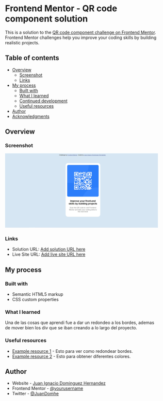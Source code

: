 # Frontend Mentor - QR code component solution

This is a solution to the [QR code component challenge on Frontend Mentor](https://www.frontendmentor.io/challenges/qr-code-component-iux_sIO_H). Frontend Mentor challenges help you improve your coding skills by building realistic projects.

## Table of contents

- [Overview](#overview)
  - [Screenshot](#screenshot)
  - [Links](#links)
- [My process](#my-process)
  - [Built with](#Atom,html5,css3)
  - [What I learned](#Como-redondear-los-bordes)
  - [Continued development](#continued-development)
  - [Useful resources](#useful-resources)
- [Author](#JuanDomhe)
- [Acknowledgments](#acknowledgments)

## Overview

### Screenshot

![](images/ss.jpg)

### Links

- Solution URL: [Add solution URL here](https://github.com/JuanDH98/qr-codephone)
- Live Site URL: [Add live site URL here](https://juandh98.github.io/qr-codephone/)

## My process

### Built with

- Semantic HTML5 markup
- CSS custom properties

### What I learned

Una de las cosas que aprendi fue a dar un redondeo a los bordes, ademas de mover bien los div que se iban creando a lo largo del proyecto.


### Useful resources

- [Example resource 1](https://lineadecodigo.com/css/redondear-bordes-con-css/) - Esto para ver como redondear bordes.
- [Example resource 2](https://colorhunt.co/) - Esto para obtener diferentes colores.

## Author

- Website - [Juan Ignacio Dominguez Hernandez](https://github.com/JuanDH98)
- Frontend Mentor - [@yourusername](https://www.frontendmentor.io/profile/yourusername)
- Twitter - [@JuanDomhe](https://twitter.com/JuanDomhe)

